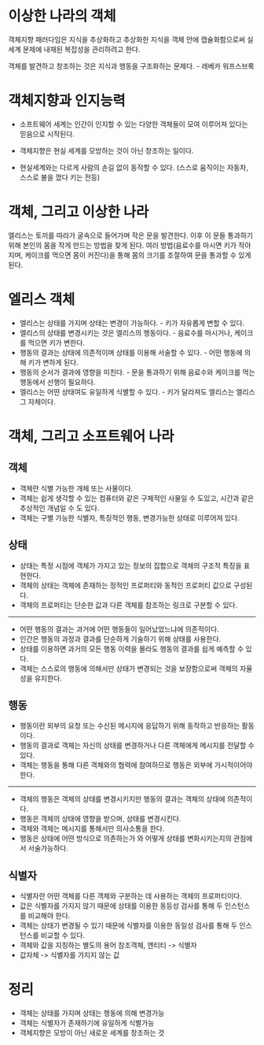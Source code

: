 
# 이상한 나라의 객체
객체지향 패러다임은 지식을 추상화하고 추상화한 지식을 객체 안에 캡슐화함으로써 실세계 문제에 내재된 복잡성을 관리하려고 한다.

객체를 발견하고 창조하는 것은 지식과 행동을 구조화하는 문제다. - 레베카 워프스브룩



# 객체지향과 인지능력

- 소프트웨어 세계는 인간이 인지할 수 있는 다양한 객체들이 모여 이루어져 있다는 믿음으로 시작된다.

- 객체지향은 현실 세계를 모방하는 것이 아닌 창조하는 일이다.

- 현실세계와는 다르게 사람의 손길 없이 동작할 수 있다. (스스로 움직이는 자동차, 스스로 불을 껐다 키는 전등)



# 객체, 그리고 이상한 나라
엘리스는 토끼를 따라가 굴속으로 들어가며 작은 문을 발견한다. 이후 이 문들 통과하기 위해 본인의 몸을 작게 만드는
방법을 찾게 된다. 여러 방법(음료수를 마시면 키가 작아지며, 케이크를 먹으면 몸이 커진다)을 통해 몸의 크기를 조절하여 문을 통과할 수 있게 된다.

# 엘리스 객체
- 엘리스는 상태를 가지며 상태는 변경이 가능하다. - 키가 자유롭게 변할 수 있다.
- 엘리스의 상태를 변경시키는 것은 엘리스의 행동이다. - 음료수를 마시거나, 케이크를 먹으면 키가 변한다.
- 행동의 결과는 상태에 의존적이며 상태를 이용해 서술할 수 있다. - 어떤 행동에 의해 키가 변하게 된다.
- 행동의 순서가 결과에 영향을 미친다. - 문을 통과하기 위해 음료수와 케이크를 먹는 행동에서 선행이 필요하다.
- 엘리스는 어떤 상태여도 유일하게 식별할 수 있다. - 키가 달라져도 엘리스는 엘리스 그 자체이다.


# 객체, 그리고 소프트웨어 나라
## 객체
- 객체란 식별 가능한 개체 또는 사물이다. 
- 객체는 쉽게 생각할 수 있는 컴퓨터와 같은 구체적인 사물일 수 도있고, 시간과 같은 추상적인 개념일 수 도 있다.
- 객체는 구별 가능한 식별자, 특징적인 행동, 변경가능한 상태로 이루어져 있다.



## 상태
- 상태는 특정 시점에 객체가 가지고 있는 정보의 집합으로 객체의 구조적 특징을 표현한다.
- 객체의 상태는 객체에 존재하는 정적인 프로퍼티와 동적인 프로퍼티 값으로 구성된다.
- 객체의 프로퍼티는 단순한 값과 다른 객체를 참조하는 링크로 구분할 수 있다.

---
- 어떤 행동의 결과는 과거에 어떤 행동들이 일어났었느냐에 의존적이다.
- 인간은 행동의 과정과 결과를 단순하게 기술하기 위해 상태를 사용한다.
- 상태를 이용하면 과거의 모든 행동 이력을 몰라도 행동의 결과를 쉽게 예측할 수 있다.
- 객체는 스스로의 행동에 의해서만 상태가 변경되는 것을 보장함으로써 객체의 자율성을 유지한다.

## 행동
- 행동이란 외부의 요청 또는 수신된 메시지에 응답하기 위해 동작하고 반응하는 활동이다.
- 행동의 결과로 객체는 자신의 상태를 변경하거나 다른 객체에게 메시지를 전달할 수 있다.
- 객체는 행동을 통해 다른 객체와의 협력에 참여하므로 행동은 외부에 가시적이어야 한다.


---
- 객체의 행동은 객체의 상태를 변경시키지만 행동의 결과는 객체의 상태에 의존적이다.
- 행동은 객체의 상태에 영향을 받으며, 상태를 변경시킨다.
- 객체와 객체는 메시지를 통해서만 의사소통을 한다.
- 행동은 상태에 어떤 방식으로 의존하는가 와 어떻게 상태를 변화시키는지의 관점에서 서술가능하다.

## 식별자
- 식별자란 어떤 객체를 다른 객체와 구분하는 데 사용하는 객체의 프로퍼티이다.
- 값은 식별자를 가지지 않기 때문에 상태를 이용한 동등성 검사를 통해 두 인스턴스를 비교해야 한다.
- 객체는 상태가 변경될 수 있기 때문에 식별자를 이용한 동일성 검사를 통해 두 인스턴스를 비교할 수 있다.
- 객체와 값을 지칭하는 별도의 용어 참조객체, 엔티티 -> 식별자
- 값자체 -> 식별자를 가지지 않는 값


# 정리
- 객체는 상태를 가지며 상태는 행동에 의해 변경가능
- 객체는 식별자가 존재하기에 유일하게 식별가능
- 객체지향은 모방이 아닌 새로운 세계를 창조하는 것
